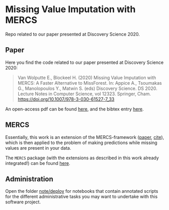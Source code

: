 # Missing Value Imputation with MERCS

Repo related to our paper presented at Discovery Science 2020.

## Paper

Here you find the code related to our paper presented at Discovery Science 2020: 

> Van Wolputte E., Blockeel H. (2020) Missing Value Imputation with MERCS: A Faster Alternative to MissForest. In: Appice A., Tsoumakas G., Manolopoulos Y., Matwin S. (eds) Discovery Science. DS 2020. Lecture Notes in Computer Science, vol 12323. Springer, Cham. https://doi.org/10.1007/978-3-030-61527-7_33

An open-access pdf can be found [here](https://lirias.kuleuven.be/retrieve/583955/), and the bibtex entry [here](https://scholar.googleusercontent.com/scholar.bib?q=info:7Vv0b-T_LKcJ:scholar.google.com/&output=citation&scisdr=CgUM-EA_EL3t4GwhLXc:AAGBfm0AAAAAX5AkNXffl4-qx7Vedh4XKyOeJSLQYFKw&scisig=AAGBfm0AAAAAX5AkNZT4D-cS6xmq5bcSDVgC8tnH79TV&scisf=4&ct=citation&cd=-1&hl=nl&scfhb=1).

## MERCS

Essentially, this work is an extension of the MERCS-framework ([paper](https://lirias.kuleuven.be/retrieve/477903), [cite](https://scholar.googleusercontent.com/scholar.bib?q=info:G8-4IonuKtkJ:scholar.google.com/&output=citation&scisdr=CgUM-EA_EL3t4GwgJ8Q:AAGBfm0AAAAAX5AlP8SVQTW3Fwu8jGLnNn3sqk7SYQTK&scisig=AAGBfm0AAAAAX5AlP4HladZPll-kAqzf3ldvDGYf2XXD&scisf=4&ct=citation&cd=-1&hl=nl&scfhb=1)), which is then applied to the problem of making predictions while missing values are present in your data. 

The ``MERCS`` package (with the extensions as described in this work already integrated!) can be found [here](https://github.com/eliavw/mercs).


## Administration

Open the folder [note/deploy](./note/deploy) for notebooks that contain annotated scripts for the different administrative tasks you may want to undertake with this software project.
